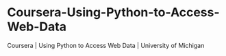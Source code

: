 # Coursera-Using-Python-to-Access-Web-Data
Coursera | Using Python to Access Web Data | University of Michigan
